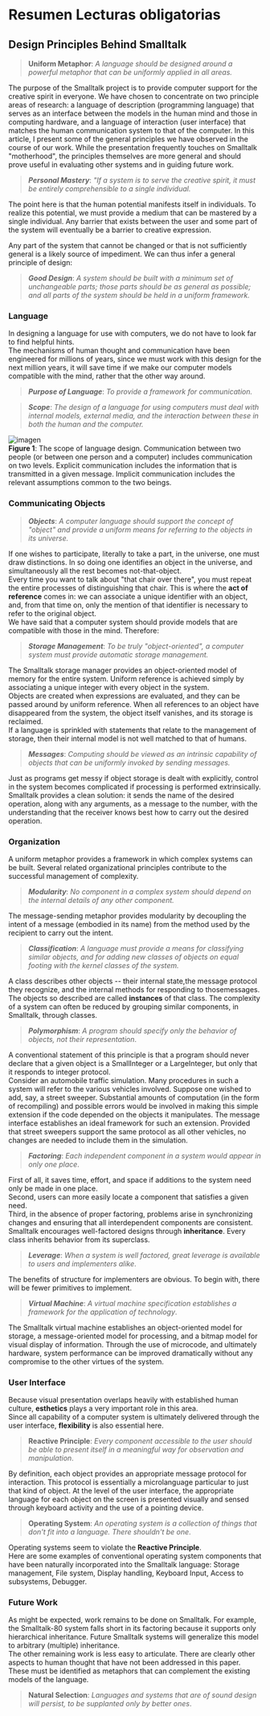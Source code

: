 # Resumen Lecturas obligatorias

## Design Principles Behind Smalltalk

> **Uniform Metaphor**: *A language should be designed around a powerful metaphor that can be uniformly applied in all areas.*

The purpose of the Smalltalk project is to provide computer support for the creative spirit in everyone. We have chosen to concentrate on two principle areas of research: a language of description (programming language) that serves as an interface between the models in the human mind and those in computing hardware, and a language of interaction (user interface) that matches the human communication system to that of the computer. 
In this article, I present some of the general principles we have observed in the course of our work. While the presentation frequently touches on Smalltalk "motherhood", the principles themselves are more general and should prove useful in evaluating other systems and in guiding future work.

>***Personal Mastery***: *"If a system is to serve the creative spirit, it must be entirely comprehensible to a single individual.*  

The point here is that the human potential manifests itself in individuals. To realize this potential, we must provide a medium that can be mastered by a single individual. Any barrier that exists between the user and some part of the system will eventually be a barrier to creative expression.

Any part of the system that cannot be changed or that is not sufficiently general is a likely source of impediment. We can thus infer a general principle of design:

>***Good Design***: *A system should be built with a minimum set of unchangeable parts; those parts should be as general as possible; and all parts of the system should be held in a uniform framework.*

### Language
In designing a language for use with computers, we do not have to look far to find helpful hints.  
The mechanisms of human thought and communication have been engineered for millions of years,  since we must work with this design for the next million years, it will save time if we make our computer models compatible with the mind, rather that the other way around.

>***Purpose of Language***: *To provide a framework for communication.*

>***Scope***: *The design of a language for using computers must deal with internal models, external media, and the interaction between these in both the human and the computer.*

![imagen](https://www.cs.virginia.edu/~evans/cs655/readings/smalltalk_files/dpbs_figure1.gif)  
**Figure 1**: The scope of language design. Communication between two people (or between one person and a computer) includes communication on two levels. Explicit communication includes the information that is transmitted in a given message. Implicit communication includes the relevant assumptions common to the two beings.

### Communicating Objects

>***Objects***: *A computer language should support the concept of "object" and provide a uniform means for referring to the objects in its universe.*

If one wishes to participate, literally to take a part, in the universe, one must draw distinctions. In so doing one identifies an object in the universe, and simultaneously all the rest becomes not-that-object.   
Every time you want to talk about "that chair over there", you must repeat the entire processes of distinguishing that chair. This is where the **act of reference** comes in: we can associate a unique identifier with an object, and, from that time on, only the mention of that identifier is necessary to refer to the original object.  
We have said that a computer system should provide models that are compatible with those in the mind. Therefore:

> ***Storage Management***: *To be truly "object-oriented", a computer system must provide automatic storage management.*

The Smalltalk storage manager provides an object-oriented model of memory for the entire system. Uniform reference is achieved simply by associating a unique integer with every object in the system.  
Objects are created when expressions are evaluated, and they can be passed around by uniform reference. When all references to an object have disappeared from the system, the object itself vanishes, and its storage is reclaimed.  
If a language is sprinkled with statements that relate to the management of storage, then their internal model is not well matched to that of humans.

> ***Messages***: *Computing should be viewed as an intrinsic capability of objects that can be uniformly invoked by sending messages.*

Just as programs get messy if object storage is dealt with explicitly, control in the system becomes complicated if processing is performed extrinsically.  
Smalltalk provides a clean solution: it sends the name of the desired operation, along with any arguments, as a message to the number, with the understanding that the receiver knows best how to carry out the desired operation. 

### Organization
A uniform metaphor provides a framework in which complex systems can be built. Several related organizational principles contribute to the successful management of complexity.
> ***Modularity***: *No component in a complex system should depend on the internal details of any other component.*

The message-sending metaphor provides modularity by decoupling the intent of a message (embodied in its name) from the method used by the recipient to carry out the intent.

>***Classification***: *A language must provide a means for classifying similar objects, and for adding new classes of objects on equal footing with the kernel classes of the system.*

A class describes other objects -- their internal state,the message protocol they recognize, and the internal methods for responding to thosemessages. The objects so described are called **instances** of that class.
The complexity of a system can often be reduced by grouping similar components, in Smalltalk, through classes.

>***Polymorphism***: *A program should specify only the behavior of objects, not their representation*.

A conventional statement of this principle is that a program should never declare that a given object is a SmallInteger or a LargeInteger, but only that it responds to integer protocol.  
 Consider an automobile traffic simulation. Many procedures in such a system will refer to the various vehicles involved. Suppose one wished to add, say, a street sweeper. Substantial amounts of computation (in the form of recompiling) and possible errors would be involved in making this simple extension if the code depended on the objects it manipulates. The message interface establishes an ideal framework for such an extension. Provided that street sweepers support the same protocol as all other vehicles, no changes are needed to include them in the simulation.
 
>***Factoring***: *Each independent component in a system would appear in only one place*.

First of all, it saves time, effort, and space if additions to the system need only be made in one place.  
Second, users can more easily locate a component that satisfies a given need.  
Third, in the absence of proper factoring, problems arise in synchronizing changes and ensuring that all interdependent components are consistent.   
Smalltalk encourages well-factored designs through **inheritance**. Every class inherits behavior from its superclass.

>***Leverage***: *When a system is well factored, great leverage is available to users and implementers alike*.

The benefits of structure for implementers are obvious. To begin with, there will be fewer primitives to implement.

>***Virtual Machine***: *A virtual machine specification establishes a framework for the application of technology*.

The Smalltalk virtual machine establishes an object-oriented model for storage, a message-oriented model for processing, and a bitmap model for visual display of information. Through the use of microcode, and ultimately hardware, system performance can be improved dramatically without any compromise to the other virtues of the system.

### User Interface
Because visual presentation overlaps heavily with established human culture, **esthetics** plays a very important role in this area.  
Since all capability of a computer system is ultimately delivered through the user interface, **flexibility** is also essential here.

>**Reactive Principle**: *Every component accessible to the user should be able to present itself in a meaningful way for observation and manipulation*.

By definition, each object provides an appropriate message protocol for interaction. This protocol is essentially a microlanguage particular to just that kind of object. At the level of the user interface, the appropriate language for each object on the screen is presented visually and sensed through keyboard activity and the use of a pointing device.

>**Operating System**: *An operating system is a collection of things that don't fit into a language. There shouldn't be one*.

Operating systems seem to violate the **Reactive Principle**.  
Here are some examples of conventional operating system components that have been naturally incorporated into the Smalltalk language: Storage management, File system, Display handling, Keyboard Input, Access to subsystems, Debugger.

### Future Work
 As might be expected, work remains to be done on Smalltalk. For example, the Smalltalk-80 system falls short in its factoring because it supports only hierarchical inheritance. Future Smalltalk systems will generalize this model to arbitrary (multiple) inheritance.  
The other remaining work is less easy to articulate. There are clearly other aspects to human thought that have not been addressed in this paper. These must be identified as metaphors that can complement the existing models of the language.
>**Natural Selection**: *Languages and systems that are of sound design will persist, to be supplanted only by better ones*.
